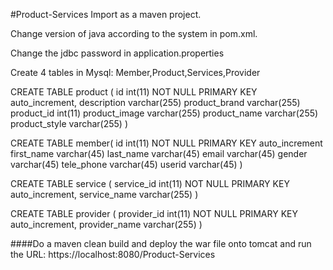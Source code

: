 #Product-Services
Import as a maven project.

Change version of java according to the system in pom.xml.

Change the jdbc password in application.properties

Create 4 tables in Mysql:
Member,Product,Services,Provider

CREATE TABLE product (
id int(11) NOT NULL PRIMARY KEY auto_increment,
description varchar(255)
product_brand varchar(255)
product_id int(11)
product_image varchar(255)
product_name varchar(255)
product_style varchar(255)
)

CREATE TABLE member(
id int(11) NOT NULL PRIMARY KEY auto_increment
first_name varchar(45)
last_name varchar(45)
email varchar(45)
gender varchar(45)
tele_phone varchar(45)
userid varchar(45)
)

CREATE TABLE service (
service_id int(11) NOT NULL PRIMARY KEY auto_increment,
service_name varchar(255)
)

CREATE TABLE provider (
provider_id int(11) NOT NULL PRIMARY KEY auto_increment,
provider_name varchar(255)
)

####Do a maven clean build and deploy the war file onto tomcat and run the URL: https://localhost:8080/Product-Services
